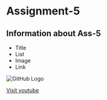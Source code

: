 # Assignment-5

## Information about Ass-5 

- Title
- List
- Image
- Link

![GitHub Logo](https://github.githubassets.com/images/modules/logos_page/GitHub-Mark.png)

[Visit youtube](https://www.youtube.com)